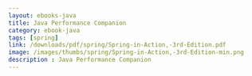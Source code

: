 ```yaml
---
layout: ebooks-java
title: Java Performance Companion 
category: ebook-java
tags: [spring]
link: /downloads/pdf/spring/Spring-in-Action,-3rd-Edition.pdf 
image: /images/thumbs/spring/Spring-in-Action,-3rd-Edition-min.png
description : Java Performance Companion 
---
```













